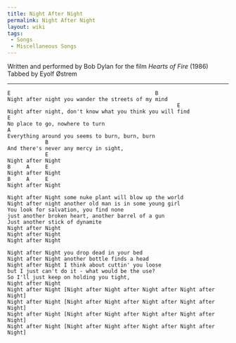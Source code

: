 ```yaml
---
title: Night After Night
permalink: Night After Night
layout: wiki
tags:
 - Songs
 - Miscellaneous Songs
---
```


Written and performed by Bob Dylan for the film *Hearts of Fire*
(1986)  
Tabbed by Eyolf Østrem

* * * * *

    E                                              B
    Night after night you wander the streets of my mind
                                                          E
    Night after night, don't know what you think you will find
    E
    No place to go, nowhere to turn
    A
    Everything around you seems to burn, burn, burn
                B
    And there's never any mercy in sight,
                E
    Night after Night
    B     A     E
    Night after Night
    B     A     E
    Night after Night

    Night after Night some nuke plant will blow up the world
    Night after night another old man is in some young girl
    You look for salvation, you find none
    just another broken heart, another barrel of a gun
    Just another stick of dynamite
    Night after Night
    Night after Night
    Night after Night

    Night after Night you drop dead in your bed
    Night after Night another bottle finds a head
    Night after Night I think about cuttin' you loose
    but I just can't do it - what would be the use?
    So I'll just keep on holding you tight,
    Night after Night
    Night after Night [Night after Night after Night after Night after Night]
    Night after Night [Night after Night after Night after Night after Night]
    Night after Night [Night after Night after Night after Night after Night]
    Night after Night [Night after Night after Night after Night after Night]
